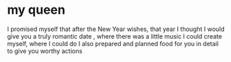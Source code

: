 # my queen 
I promised myself that after the New Year wishes, that year I thought I would give you a truly romantic date
, where there was a little music I could create myself, where I could do I also prepared and planned food for
you in detail to give you worthy actions
